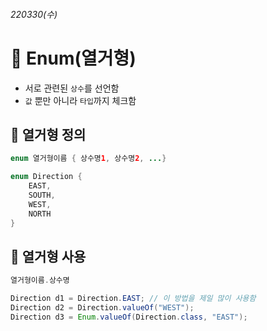 ###### *220330(수)*
# 📌 Enum(열거형)
- 서로 관련된 `상수`를 선언함
- `값` 뿐만 아니라 `타입`까지 체크함

## 📌 열거형 정의
```java
enum 열거형이름 { 상수명1, 상수명2, ...}
```
```java
enum Direction {
	EAST, 
	SOUTH,
	WEST,
	NORTH
}
```
## 📌 열거형 사용
```java
열거형이름.상수명
```
```java
Direction d1 = Direction.EAST; // 이 방법을 제일 많이 사용함
Direction d2 = Direction.valueOf("WEST");
Direction d3 = Enum.valueOf(Direction.class, "EAST");
```
